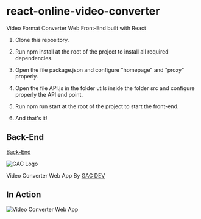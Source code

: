 # react-online-video-converter
Video Format Converter Web Front-End built with React

1. Clone this repository.

2. Run npm install at the root of the project to install all required dependencies.

3. Open the file package.json and configure "homepage" and "proxy" properly.

4. Open the file API.js in the folder utils inside the folder src and configure properly the API end point.

5. Run npm run start at the root of the project to start the front-end.

6. And that's it!

## Back-End

[Back-End](https://github.com/affkoul/nodejs-video-converter-back-end)

![GAC Logo](https://geniusandcourage.com/favicon.ico)

Video Converter Web App By [GAC DEV](https://geniusandcourage.com)

## In Action

![Video Converter Web App](https://hlwsdtech.com:8081/images/online-video-converter.png)